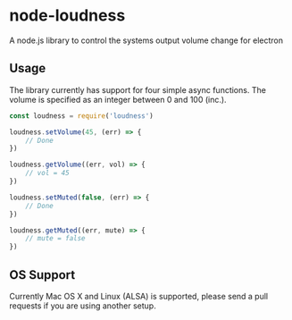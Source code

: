 # node-loudness

A node.js library to control the systems output volume
change for electron

## Usage

The library currently has support for four simple async functions. The volume is specified as an integer between 0 and 100 (inc.).

```javascript
const loudness = require('loudness')

loudness.setVolume(45, (err) => {
    // Done
})

loudness.getVolume((err, vol) => {
    // vol = 45
})

loudness.setMuted(false, (err) => {
    // Done
})

loudness.getMuted((err, mute) => {
    // mute = false
})
```

## OS Support

Currently Mac OS X and Linux (ALSA) is supported, please send a pull requests if you are using another setup.
